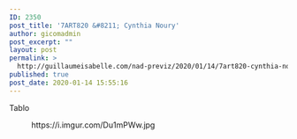 ```yaml
---
ID: 2350
post_title: '7ART820 &#8211; Cynthia Noury'
author: gicomadmin
post_excerpt: ""
layout: post
permalink: >
  http://guillaumeisabelle.com/nad-previz/2020/01/14/7art820-cynthia-noury/
published: true
post_date: 2020-01-14 15:55:16
---
```

<!-- wp:paragraph -->

Tablo

<!-- /wp:paragraph -->

<!-- wp:core-embed/imgur {"url":"https://i.imgur.com/Du1mPWw.jpg","type":"rich","providerNameSlug":"imgur","className":""} --><figure class="wp-block-embed-imgur wp-block-embed is-type-rich is-provider-imgur">

<div class="wp-block-embed__wrapper">
  https://i.imgur.com/Du1mPWw.jpg
</div></figure> 

<!-- /wp:core-embed/imgur -->